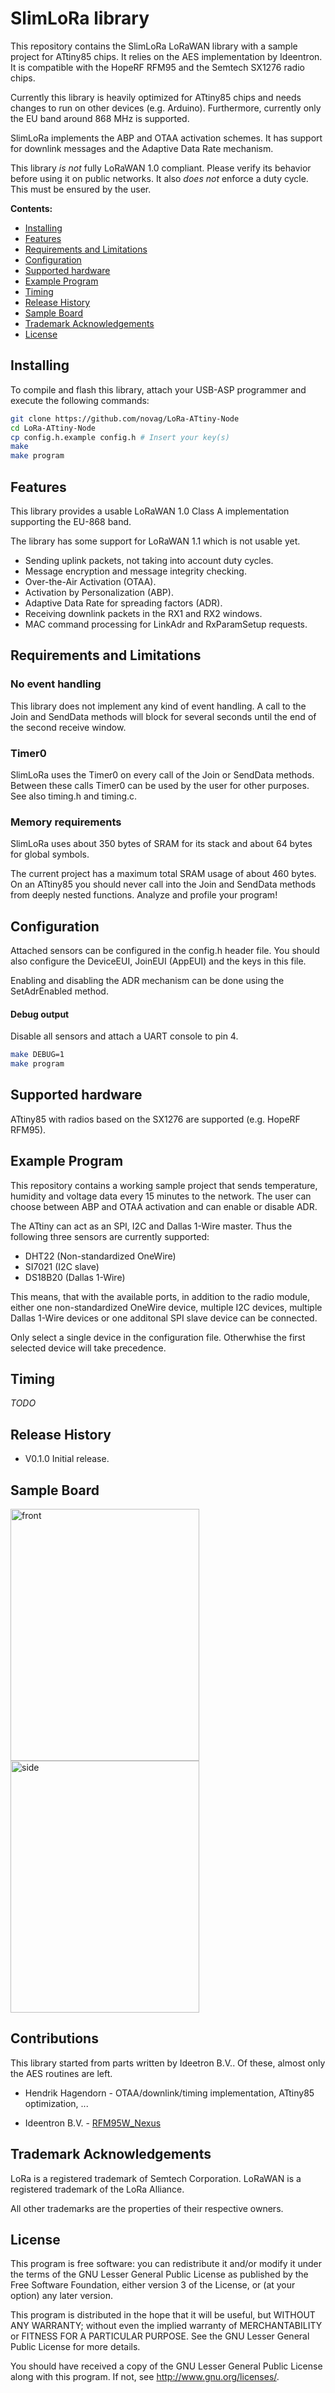 # SlimLoRa library

This repository contains the SlimLoRa LoRaWAN library with a sample project for ATtiny85 chips. It relies on the AES implementation by Ideentron. It is compatible with the HopeRF RFM95 and the Semtech SX1276 radio chips.

Currently this library is heavily optimized for ATtiny85 chips and needs changes to run on other devices (e.g. Arduino). Furthermore, currently only the EU band around 868 MHz is supported.

SlimLoRa implements the ABP and OTAA activation schemes. It has support for downlink messages and the Adaptive Data Rate mechanism.

This library *is not* fully LoRaWAN 1.0 compliant. Please verify its behavior before using it on public networks.
It also *does not* enforce a duty cycle. This must be ensured by the user.

**Contents:**

- [Installing](#installing)
- [Features](#features)
- [Requirements and Limitations](#requirements-and-limitations)
- [Configuration](#configuration)
- [Supported hardware](#supported-hardware)
- [Example Program](#example-sketches)
- [Timing](#timing)
- [Release History](#release-history)
- [Sample Board](#sample-board)
- [Trademark Acknowledgements](#trademark-acknowledgements)
- [License](#license)

## Installing

To compile and flash this library, attach your USB-ASP programmer and execute the following commands:

```bash
git clone https://github.com/novag/LoRa-ATtiny-Node
cd LoRa-ATtiny-Node
cp config.h.example config.h # Insert your key(s)
make
make program
```

## Features

This library provides a usable LoRaWAN 1.0 Class A implementation supporting the EU-868 band.

The library has some support for LoRaWAN 1.1 which is not usable yet.

- Sending uplink packets, not taking into account duty cycles.
- Message encryption and message integrity checking.
- Over-the-Air Activation (OTAA).
- Activation by Personalization (ABP).
- Adaptive Data Rate for spreading factors (ADR).
- Receiving downlink packets in the RX1 and RX2 windows.
- MAC command processing for LinkAdr and RxParamSetup requests.

## Requirements and Limitations

### No event handling
This library does not implement any kind of event handling. A call to the Join and SendData methods will block for several seconds until the end of the second receive window.

### Timer0
SlimLoRa uses the Timer0 on every call of the Join or SendData methods. Between these calls Timer0 can be used by the user for other purposes.
See also timing.h and timing.c.

### Memory requirements
SlimLoRa uses about 350 bytes of SRAM for its stack and about 64 bytes for global symbols.

The current project has a maximum total SRAM usage of about 460 bytes.
On an ATtiny85 you should never call into the Join and SendData methods from deeply nested functions. Analyze and profile your program!

## Configuration

Attached sensors can be configured in the config.h header file. You should also configure the DeviceEUI, JoinEUI (AppEUI) and the keys in this file.

Enabling and disabling the ADR mechanism can be done using the SetAdrEnabled method.

#### Debug output

Disable all sensors and attach a UART console to pin 4.

```bash
make DEBUG=1
make program
```

## Supported hardware

ATtiny85 with radios based on the SX1276 are supported (e.g. HopeRF RFM95).

## Example Program

This repository contains a working sample project that sends temperature, humidity and voltage data every 15 minutes to the network.
The user can choose between ABP and OTAA activation and can enable or disable ADR.

The ATtiny can act as an SPI, I2C and Dallas 1-Wire master. Thus the following three sensors are currently supported:
- DHT22 (Non-standardized OneWire)
- SI7021 (I2C slave)
- DS18B20 (Dallas 1-Wire)

This means, that with the available ports, in addition to the radio module, either one non-standardized OneWire device, multiple I2C devices, multiple Dallas 1-Wire devices or one additonal SPI slave device can be connected.

Only select a single device in the configuration file. Otherwhise the first selected device will take precedence.

## Timing

*TODO*

## Release History

- V0.1.0 Initial release.

## Sample Board

<img src="https://raw.githubusercontent.com/novag/LoRa-ATtiny-Node/master/img/front.jpg" alt="front" width="302" height="403"> <img src="https://raw.githubusercontent.com/novag/LoRa-ATtiny-Node/master/img/side.jpg" alt="side" width="302" height="403">

## Contributions

This library started from parts written by Ideetron B.V.. Of these, almost only the AES routines are left.

- Hendrik Hagendorn - OTAA/downlink/timing implementation, ATtiny85 optimization, ...

- Ideentron B.V. - [RFM95W_Nexus](https://github.com/Ideetron/RFM95W_Nexus)

## Trademark Acknowledgements

LoRa is a registered trademark of Semtech Corporation. LoRaWAN is a registered trademark of the LoRa Alliance.

All other trademarks are the properties of their respective owners.

## License

This program is free software: you can redistribute it and/or modify
it under the terms of the GNU Lesser General Public License as published by
the Free Software Foundation, either version 3 of the License, or
(at your option) any later version.

This program is distributed in the hope that it will be useful,
but WITHOUT ANY WARRANTY; without even the implied warranty of
MERCHANTABILITY or FITNESS FOR A PARTICULAR PURPOSE.  See the
GNU Lesser General Public License for more details.

You should have received a copy of the GNU Lesser General Public License
along with this program.  If not, see [<http://www.gnu.org/licenses/>](http://www.gnu.org/licenses/).
